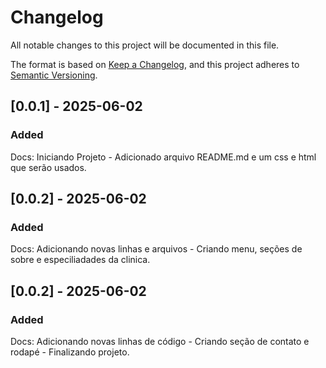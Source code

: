 # Changelog

All notable changes to this project will be documented in this file.

The format is based on [Keep a Changelog](https://keepachangelog.com/en/1.1.0/),
and this project adheres to [Semantic Versioning](https://semver.org/spec/v2.0.0.html).

## [0.0.1] - 2025-06-02

### Added

Docs: Iniciando Projeto - Adicionado arquivo README.md e um css e html que serão usados.

## [0.0.2] - 2025-06-02

### Added

Docs: Adicionando novas linhas e arquivos - Criando menu, seções de sobre e especiliadades da clinica.

## [0.0.2] - 2025-06-02

### Added

Docs: Adicionando novas linhas de código - Criando seção de contato e rodapé - Finalizando projeto.
